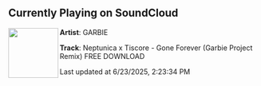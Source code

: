## Currently Playing on SoundCloud

[<img align="left" width="100" src="https://i1.sndcdn.com/artworks-81b3W4vaMaOiw5dN-EqEj2Q-t500x500.jpg">](https://soundcloud.com/dj-garbie/neptunica-x-tiscore-gone)

**Artist**: GARBIE 

**Track**: Neptunica x Tiscore - Gone Forever (Garbie Project Remix) FREE DOWNLOAD

Last updated at 6/23/2025, 2:23:34 PM
